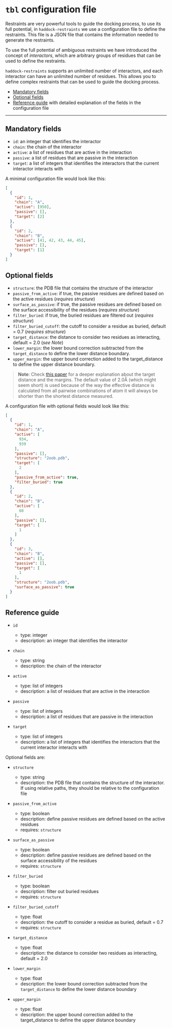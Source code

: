 # `tbl` configuration file

Restraints are very powerful tools to guide the docking process, to use its full potential, in `haddock-restraints` we use a configuration file to define the restraints. This file is a JSON file that contains the information needed to generate the restraints.

To use the full potential of ambiguous restraints we have introduced the concept of _interactors_, which are arbitrary groups of residues that can be used to define the restraints.

`haddock-restraints` supports an unlimited number of interactors, and each interactor can have an unlimited number of residues. This allows you to define complex restraints that can be used to guide the docking process.

- [Mandatory fields](#mandatory-fields)
- [Optional fields](#optional-fields)
- [Reference guide](#reference-guide) with detailed explanation of the fields in the configuration file

***

## Mandatory fields

- `id`: an integer that identifies the interactor
- `chain`: the chain of the interactor
- `active`: a list of residues that are active in the interaction
- `passive`: a list of residues that are passive in the interaction
- `target`: a list of integers that identifies the interactors that the current interactor interacts with

A minimal configuration file would look like this:

```json
[
  {
    "id": 1,
    "chain": "A",
    "active": [950],
    "passive": [],
    "target": [2]
  },
  {
    "id": 2,
    "chain": "B",
    "active": [41, 42, 43, 44, 45],
    "passive": [],
    "target": [1]
  }
]
```

## Optional fields

- `structure`: the PDB file that contains the structure of the interactor
- `passive_from_active`: if true, the passive residues are defined based on the active residues (_requires structure_)
- `surface_as_passive`: if true, the passive residues are defined based on the surface accessibility of the residues (_requires structure_)
- `filter_buried`: if true, the buried residues are filtered out (_requires structure_)
- `filter_buried_cutoff`: the cutoff to consider a residue as buried, default = 0.7 (_requires structure_)
- `target_distance`: the distance to consider two residues as interacting, default = 2.0 (_see Note_)
- `lower_margin`: the lower bound correction subtracted from the `target_distance` to define the lower distance boundary.
- `upper_margin`: the upper bound correction added to the target_distance to define the upper distance boundary.

> **Note**: Check [this paper](https://doi.org/10.1038/s41596-018-0018-5) for a deeper explanation about the target distance and the margins. The default value of 2.0Å (which might seem short) is used because of the way the effective distance is calculated from all pairwise combinations of atom it will always be shorter than the shortest distance measured.

A configuration file with optional fields would look like this:

```json
[
  {
    "id": 1,
    "chain": "A",
    "active": [
      934,
      939
    ],
    "passive": [],
    "structure": "2oob.pdb",
    "target": [
      2
    ],
    "passive_from_active": true,
    "filter_buried": true
  },
  {
    "id": 2,
    "chain": "B",
    "active": [
      68
    ],
    "passive": [],
    "target": [
      1
    ]
  },
  {
    "id": 3,
    "chain": "B",
    "active": [],
    "passive": [],
    "target": [
      1
    ],
    "structure": "2oob.pdb",
    "surface_as_passive": true
  }
]
```

## Reference guide

- `id`
  - type: integer
  - description: an integer that identifies the interactor

- `chain`
  - type: string
  - description: the chain of the interactor

- `active`
  - type: list of integers
  - description: a list of residues that are active in the interaction

- `passive`
  - type: list of integers
  - description: a list of residues that are passive in the interaction

- `target`
  - type: list of integers
  - description: a list of integers that identifies the interactors that the current interactor interacts with

Optional fields are:

- `structure`
  - type: string
  - description: the PDB file that contains the structure of the interactor. If using relative paths, they should be relative to the configuration file

- `passive_from_active`
  - type: boolean
  - description: define passive residues are defined based on the active residues
  - requires: `structure`

- `surface_as_passive`
  - type: boolean
  - description: define passive residues are defined based on the surface accessibility of the residues
  - requires: `structure`

- `filter_buried`
  - type: boolean
  - description: filter out buried residues
  - requires: `structure`

- `filter_buried_cutoff`
  - type: float
  - description: the cutoff to consider a residue as buried, default = 0.7
  - requires: `structure`

- `target_distance`
  - type: float
  - description: the distance to consider two residues as interacting, default = 2.0

- `lower_margin`
  - type: float
  - description: the lower bound correction subtracted from the `target_distance` to define the lower distance boundary

- `upper_margin`
  - type: float
  - description: the upper bound correction added to the target_distance to define the upper distance boundary
